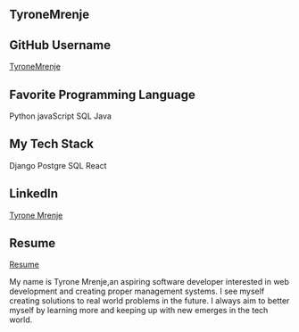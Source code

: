 
## TyroneMrenje

## GitHub Username
[TyroneMrenje](https://github.com/TyroneMrenje)

## Favorite Programming Language
Python
javaScript
SQL
Java

## My Tech Stack
Django
Postgre SQL
React



## LinkedIn
[Tyrone Mrenje](https://www.linkedin.com/in/tyrone-mrenje-35314)

## Resume
[Resume](https://docs.google.com/document/d/1AF1sUrN50JYs2Gti9AJm7INs5HGO3NfnIqlWmfkqFhU/edit?usp=sharing)

 My name is Tyrone Mrenje,an aspiring software developer interested in web development and creating proper management systems. I see myself creating solutions to real world problems in the future. I always aim to better myself by learning more and keeping up with new emerges in the tech world.

